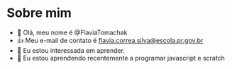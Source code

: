 # Sobre mim
- 👋 Olá, meu nome é @FlaviaTomachak
- 👍 Meu e-mail de contato é flavia.correa.silva@escola.pr.gov.br
- 🌱 Eu estou interessada em aprender.
- 💞️ Eu estou aprendendo recentemente a programar javascript e scratch


